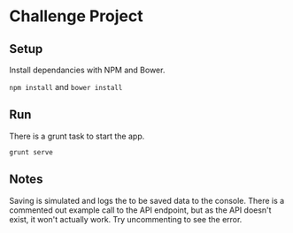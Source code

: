 # Challenge Project

## Setup

Install dependancies with NPM and Bower.

`npm install` and `bower install`

## Run

There is a grunt task to start the app.

`grunt serve`

## Notes

Saving is simulated and logs the to be saved data to the console. There is a commented out example call to the API endpoint, but as the API doesn't exist, it won't actually work. Try uncommenting to see the error.